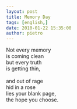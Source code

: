 ```yaml
---
layout: post
title: Memory Day
tags: [english,]
date: 2010-01-22 15:35:00
author: pietro
---
```

Not every memory<br/>is coming clean<br/>but every truth<br/>is getting thin,<br/><br/>and out of rage<br/>hid in a rose<br/>lies your blank page,<br/>the hope you choose.
